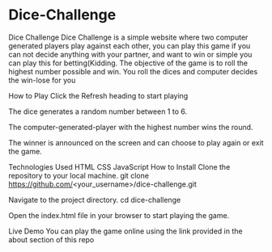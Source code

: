 # Dice-Challenge
Dice Challenge
Dice Challenge is a simple website where two computer generated players play against each other, you can play this game if you can not 
decide anything with  your partner, and want to win or simple you can play this for betting(Kidding. 
The objective of the game is to roll the highest number possible and win. You roll the dices and computer decides the win-lose for you

How to Play
Click the Refresh heading to start playing 


The dice generates a random number between 1 to 6.

The computer-generated-player with the highest number wins the round.


The winner is announced on the screen and can choose to play again or exit the game.

Technologies Used
HTML
CSS
JavaScript
How to Install
Clone the repository to your local machine.
git clone https://github.com/<your_username>/dice-challenge.git

Navigate to the project directory.
cd dice-challenge

Open the index.html file in your browser to start playing the game.

Live Demo
You can play the game online using the link provided in the about section of this repo

